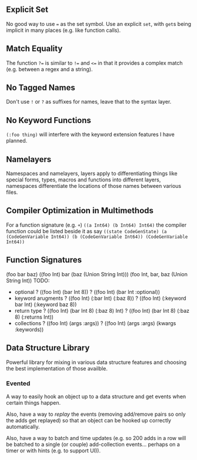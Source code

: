 ## Explicit Set

No good way to use `=` as the set symbol. Use an explicit `set`, with `get`s being implicit in many places (e.g. like function calls).

## Match Equality

The function `?=` is similar to `!=` and `<=` in that it provides a complex match (e.g. between a regex and a string).

## No Tagged Names

Don't use `!` or `?` as suffixes for names, leave that to the syntax layer.

## No Keyword Functions

`(:foo thing)` will interfere with the keyword extension features I have planned.

## Namelayers

Namespaces and namelayers, layers apply to differentiating things like special forms, types, macros and functions into different layers, namespaces differentiate the locations of those names between various files.

## Compiler Optimization in Multimethods

For a function signature (e.g. `+`) `((a Int64) (b Int64) Int64)` the compiler function could be listed beside it as say `((state CodeGenState) (a (CodeGenVariable Int64)) (b (CodeGenVariable Int64)) (CodeGenVariable Int64))`

## Function Signatures

(foo bar baz)
((foo Int) bar (baz (Union String Int)))
(foo Int, bar, baz (Union String Int))
TODO:
* optional
  ? ((foo Int) (bar Int 8))
  ? ((foo Int) (bar Int :optional))
* keyword arugments
  ? ((foo Int) (:bar Int) (:baz 8))
  ? ((foo Int) (:keyword bar Int) (:keyword baz 8))
* return type
  ? ((foo Int) (bar Int 8) (:baz 8) Int)
  ? ((foo Int) (bar Int 8) (:baz 8) (:returns Int))
* collections
  ? ((foo Int) (args :args))
  ? ((foo Int) (args :args) (kwargs :keywords))

## Data Structure Library

Powerful library for mixing in various data structure features and choosing the best implementation of those availble.

### Evented

A way to easily hook an object up to a data structure and get events when certain things happen. 

Also, have a way to *replay* the events (removing add/remove pairs so only the adds get replayed) so that an object can be hooked up correctly automatically.

Also, have a way to batch and time updates (e.g. so 200 adds in a row will be batched to a single (or couple) add-collection events... perhaps on a timer or with hints (e.g. to support UI)).